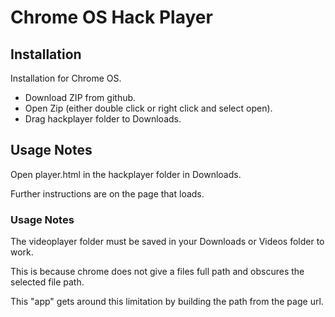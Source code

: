 # Chrome OS Hack Player

## Installation

Installation for Chrome OS.

* Download ZIP from github.
* Open Zip (either double click or right click and select open).
* Drag hackplayer folder to Downloads.

## Usage Notes

Open player.html in the hackplayer folder in Downloads.

Further instructions are on the page that loads.

### Usage Notes

The videoplayer folder must be saved in your Downloads or Videos folder to work.

This is because chrome does not give a files full path and obscures the selected file path.

This "app" gets around this limitation by building the path from the page url.
